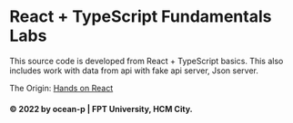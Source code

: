 # React + TypeScript Fundamentals Labs

This source code is developed from React + TypeScript basics.
This also includes work with data from api with fake api server, Json server.

The Origin: [Hands on React](https://handsonreact.com/docs/)

#### © 2022 by ocean-p | FPT University, HCM City.



